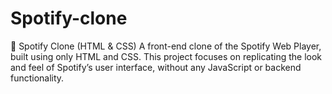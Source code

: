 # Spotify-clone
🎵 Spotify Clone (HTML &amp; CSS) A front-end clone of the Spotify Web Player, built using only HTML and CSS. This project focuses on replicating the look and feel of Spotify’s user interface, without any JavaScript or backend functionality.
